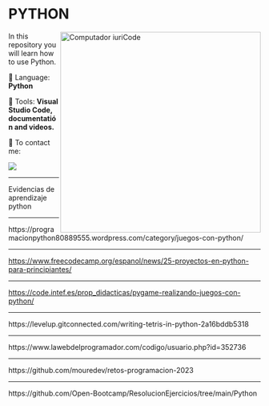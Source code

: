 # PYTHON

<img src="https://raw.githubusercontent.com/MicaelliMedeiros/micaellimedeiros/master/image/computer-illustration.png" min-width="400px" max-width="400px" width="400px" align="right" alt="Computador iuriCode">

<p align="left"> 
  In this repository you will learn how to use Python.
</p>

<p align="left">
  🦄 Language: <strong>Python</strong>
</p>

<p align="left">
  💼 Tools: <strong>Visual Studio Code, documentatión and videos.</strong>
</p>

<p align="left">
  💌 To contact me:
</p>

<p align="left">
  <a href="#" alt="Gmail">
  <img src="https://img.shields.io/badge/-Gmail-FF0000?style=flat-square&labelColor=FF0000&logo=gmail&logoColor=white&link="https://mail.google.com/mail/u/0/#inbox/"></a>
</p>  
<hr> 
Evidencias de aprendizaje python
<hr>
https://programacionpython80889555.wordpress.com/category/juegos-con-python/

***************************************************************************************

https://www.freecodecamp.org/espanol/news/25-proyectos-en-python-para-principiantes/
****************************************************************************************
https://code.intef.es/prop_didacticas/pygame-realizando-juegos-con-python/
<hr>
https://levelup.gitconnected.com/writing-tetris-in-python-2a16bddb5318 
<hr>
https://www.lawebdelprogramador.com/codigo/usuario.php?id=352736
<hr>
https://github.com/mouredev/retos-programacion-2023
<hr>
https://github.com/Open-Bootcamp/ResolucionEjercicios/tree/main/Python
